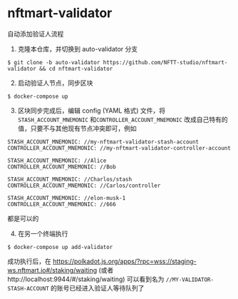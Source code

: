 # nftmart-validator 

自动添加验证人流程

1. 克隆本仓库，并切换到 auto-validator 分支
```
$ git clone -b auto-validator https://github.com/NFTT-studio/nftmart-validator && cd nftmart-validator
```

2. 启动验证人节点，同步区块
```
$ docker-compose up
```

3. 区块同步完成后，编辑 config (YAML 格式) 文件，将 `STASH_ACCOUNT_MNEMONIC` 和`CONTROLLER_ACCOUNT_MNEMONIC` 改成自己特有的值，只要不与其他现有节点冲突即可，例如

```
STASH_ACCOUNT_MNEMONIC: //my-nftmart-validator-stash-account
CONTROLLER_ACCOUNT_MNEMONIC: //my-nftmart-validator-controller-account
```

```
STASH_ACCOUNT_MNEMONIC: //Alice
CONTROLLER_ACCOUNT_MNEMONIC: //Bob
```

```
STASH_ACCOUNT_MNEMONIC: //Charlos/stash
CONTROLLER_ACCOUNT_MNEMONIC: //Carlos/controller
```

```
STASH_ACCOUNT_MNEMONIC: //elon-musk-1
CONTROLLER_ACCOUNT_MNEMONIC: //666
```

都是可以的

4. 在另一个终端执行
```
$ docker-compose up add-validator
```

成功执行后，在 https://polkadot.js.org/apps/?rpc=wss://staging-ws.nftmart.io#/staking/waiting (或者 http://localhost:9944/#/staking/waiting) 可以看到名为 `//MY-VALIDATOR-STASH-ACCOUNT` 的账号已经进入验证人等待队列了
